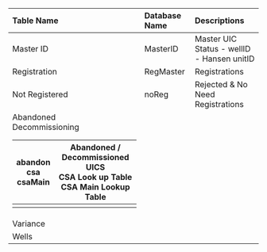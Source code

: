| Table Name | Database Name | Descriptions |
|:-----------|:--------------|:-------------|
| Master ID  | MasterID | Master UIC Status - wellID - Hansen unitID |
| Registration | RegMaster | Registrations |
| Not Registered | noReg | Rejected & No Need Registrations |
| Abandoned<div>Decommissioning <table><thead><th> abandon<div> csa<div> csaMain<div> </th><th> Abandoned / Decommissioned UICS<div>CSA Look up Table<div> CSA Main Lookup Table </th></thead><tbody>
<tr><td> Variance </td><td>  </td><td>  </td></tr>
<tr><td> Wells </td></tr></tbody></table>
